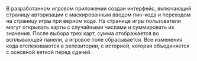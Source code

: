 В разработанном игровом приложении создан интерфейс, включающий страницу авторизации с маскированным вводом пин-кода и переходом на страницу игры при верном коде. На странице игры пользователи могут открывать карты с случайными числами и суммировать их значения. После выбора трех карт, сумма отображается во всплывающей панели, а игровое поле сбрасывается. Все изменения кода отслеживаются в репозитории, с историей, которая объединяется с основной веткой перед сдачей.
